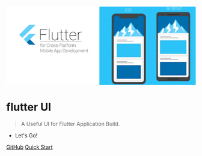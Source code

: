 ![logo](image/banner.png)

# flutter UI

> A Useful UI for Flutter Application Build.

- Let's Go!

[GitHub](https://github.com/flutter-jp/flutter_ui)
[Quick Start](README.md)
